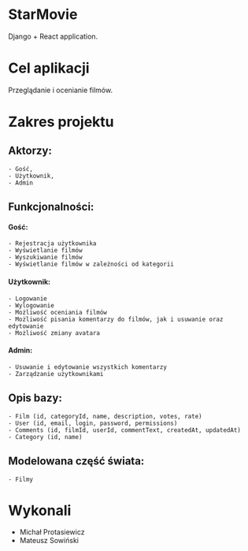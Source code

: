 # StarMovie
  Django + React application.

# Cel aplikacji
  Przeglądanie i ocenianie filmów.

# Zakres projektu
  ## Aktorzy:
    - Gość,
    - Użytkownik,
    - Admin

  ## Funkcjonalności:
  #### Gość:
    - Rejestracja użytkownika
    - Wyświetlanie filmów
    - Wyszukiwanie filmów
    - Wyświetlanie filmów w zależności od kategorii
  #### Użytkownik:
    - Logowanie
    - Wylogowanie
    - Możliwość oceniania filmów
    - Możliwość pisania komentarzy do filmów, jak i usuwanie oraz edytowanie
    - Możliwość zmiany avatara
  #### Admin:
    - Usuwanie i edytowanie wszystkich komentarzy
    - Zarządzanie użytkownikami

  ## Opis bazy:
    - Film (id, categoryId, name, description, votes, rate)
    - User (id, email, login, password, permissions)
    - Comments (id, filmId, userId, commentText, createdAt, updatedAt)
    - Category (id, name)

  ## Modelowana część świata:
    - Filmy

# Wykonali
  - Michał Protasiewicz
  - Mateusz Sowiński
